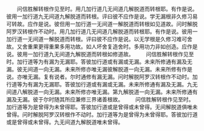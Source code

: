 <!-- { "loadSidebar": true } -->
　　问信胜解转根作见至时。用几加行道几无间道几解脱道而转根耶。有作是说。彼用一加行道九无间道九解脱道而转根。评曰彼不应作是说。学无漏根非久修习易可转故。应作是说。彼但用一加行道一无间道一解脱道而转根如见道故。问时解脱阿罗汉转根作不动时。用几加行道几无间道几解脱道而转根耶。有作是说。彼用一加行道一无间道一解脱道而转根。评曰彼不应作是说。以无学根是久修习难可舍故。又舍重果更得重果多用功故。如人坏舍复造舍时。多用功力非如创造。应作是说。彼用一加行道九无间道九解脱道而转根如修道故。
　　问信胜解转根作见至时。加行道等为有漏为无漏耶。答彼加行道或有漏或无漏。未来所修通有漏及无漏。彼无间道一向无漏。未来所修亦唯无漏彼解脱道一向无漏。未来所修有作是说。亦唯无漏。复有说者。尔时通修有漏无漏。问时解脱阿罗汉转根作不动时。加行道等为有漏为无漏耶。答彼加行道或有漏或无漏。未来所修通有漏及无漏。九无间道八解脱道一向无漏。未来所修亦唯无漏。第九解脱道一向无漏。未来所修通有漏及无漏。彼于尔时随其所应兼修三界诸善根故。
　　问信胜解转根作见至时。加行道等为是曾得为未曾得耶。答彼加行道或是曾得或未曾得。无间解脱道俱唯未曾得。问时解脱阿罗汉转根作不动时。加行道等为是曾得为未曾得耶。答彼加行道或是曾得或未曾得。九无间道九解脱道唯未曾得。

